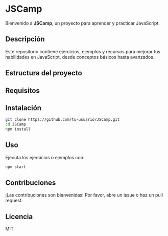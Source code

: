 # JSCamp

Bienvenido a **JSCamp**, un proyecto para aprender y practicar JavaScript.

## Descripción

Este repositorio contiene ejercicios, ejemplos y recursos para mejorar tus habilidades en JavaScript, desde conceptos básicos hasta avanzados.

## Estructura del proyecto

## Requisitos

## Instalación

```bash
git clone https://github.com/tu-usuario/JSCamp.git
cd JSCamp
npm install
```

## Uso

Ejecuta los ejercicios o ejemplos con:

```bash
npm start
```

## Contribuciones

¡Las contribuciones son bienvenidas! Por favor, abre un issue o haz un pull request.

## Licencia

MIT
